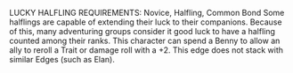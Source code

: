 LUCKY HALFLING
REQUIREMENTS: Novice, Halfling, Common Bond
Some halflings are capable of extending their luck to their companions. Because of this, many adventuring groups consider it good luck to have a halfling counted among their ranks.
This character can spend a Benny to allow an ally to reroll a Trait or damage roll with a +2. This edge does not stack with similar Edges (such as Elan).
